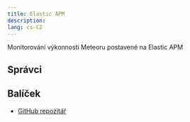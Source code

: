 ```yaml
---
title: Elastic APM
description:
lang: cs-CZ
---
```


Monitorování výkonnosti Meteoru postavené na Elastic APM

## Správci


## Balíček
* [GitHub repozitář](https://github.com/Meteor-Community-Packages/meteor-elastic-apm)

